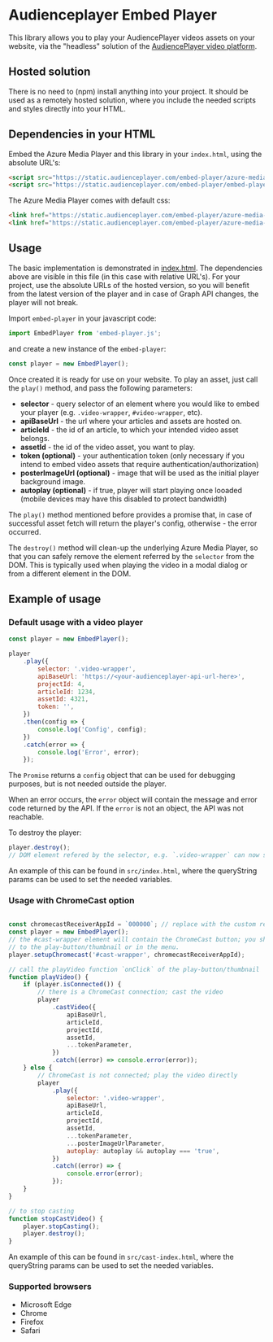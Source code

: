 # Audienceplayer Embed Player

This library allows you to play your AudiencePlayer videos assets on your website, via the "headless" solution of the [AudiencePlayer video platform](https://www.audienceplayer.com). 

## Hosted solution

There is no need to (npm) install anything into your project. It should be used as a remotely hosted solution, where you include the needed scripts and styles directly into your HTML.


## Dependencies in your HTML

Embed the Azure Media Player and this library in your `index.html`, using the absolute URL's:

```html
<script src="https://static.audienceplayer.com/embed-player/azure-media-player/amp.min.js"></script>
<script src="https://static.audienceplayer.com/embed-player/embed-player.min.js" type="module"></script>
```

The Azure Media Player comes with default css:

```html
<link href="https://static.audienceplayer.com/embed-player/azure-media-player/amp.min.css" rel="stylesheet" />
<link href="https://static.audienceplayer.com/embed-player/azure-media-player/amp-flush.min.css" rel="stylesheet" />
```

## Usage

The basic implementation is demonstrated in [index.html](src/index.html). The dependencies above are visible in this file (in this case with relative URL's).
For your project, use the absolute URLs of the hosted version, so you will benefit from the latest version of the player and in case of Graph API changes, the player will not break.

Import `embed-player` in your javascript code:

```javascript
import EmbedPlayer from 'embed-player.js';
```

and create a new instance of the `embed-player`:

```javascript
const player = new EmbedPlayer();
```

Once created it is ready for use on your website. To play an asset, just call the `play()` method, and pass the following parameters:

-   **selector** - query selector of an element where you would like to embed your player
    (e.g. `.video-wrapper`, `#video-wrapper`, etc).
-   **apiBaseUrl** - the url where your articles and assets are hosted on.
-   **articleId** - the id of an article, to which your intended video asset belongs.
-   **assetId** - the id of the video asset, you want to play.
-   **token (optional)** - your authentication token (only necessary if you intend to embed
    video assets that require authentication/authorization)
-   **posterImageUrl (optional)** - image that will be used as the initial player background image.
-   **autoplay (optional)** - if true, player will start playing once looaded (mobile devices may have this disabled to protect bandwidth)

The `play()` method mentioned before provides a promise that, in case of successful asset fetch will return the player's config, otherwise - the error occurred.

The `destroy()` method will clean-up the underlying Azure Media Player, so that you can safely remove the element referred by the `selector` from the DOM.
This is typically used when playing the video in a modal dialog or from a different element in the DOM.

## Example of usage

### Default usage with a video player
```javascript
const player = new EmbedPlayer();

player
    .play({
        selector: '.video-wrapper',
        apiBaseUrl: 'https://<your-audienceplayer-api-url-here>',
        projectId: 4,
        articleId: 1234,
        assetId: 4321,
        token: '',
    })
    .then(config => {
        console.log('Config', config);
    })
    .catch(error => {
        console.log('Error', error);
    });
```

The `Promise` returns a `config` object that can be used for debugging purposes, but is not needed outside the player.

When an error occurs, the `error` object will contain the message and error code returned by the API. If the `error` is not an object, the API was not reachable.   

To destroy the player:

````javascript
player.destroy();
// DOM element refered by the selector, e.g. `.video-wrapper` can now safely be removed. 
````

An example of this can be found in `src/index.html`, where the queryString params can be used to set the needed variables.


### Usage with ChromeCast option

```javascript

const chromecastReceiverAppId = `000000`; // replace with the custom receiver app id of the AudiencePlayer environment
const player = new EmbedPlayer();
// the #cast-wrapper element will contain the ChromeCast button; you should place this in a recognizable spot next
// to the play-button/thumbnail or in the menu.
player.setupChromecast('#cast-wrapper', chromecastReceiverAppId);

// call the playVideo function `onClick` of the play-button/thumbnail
function playVideo() {
    if (player.isConnected()) {
        // there is a ChromeCast connection; cast the video
        player
            .castVideo({
                apiBaseUrl,
                articleId,
                projectId,
                assetId,
                ...tokenParameter,
            })
            .catch((error) => console.error(error));
    } else {
        // ChromeCast is not connected; play the video directly
        player
            .play({
                selector: '.video-wrapper',
                apiBaseUrl,
                articleId,
                projectId,
                assetId,
                ...tokenParameter,
                ...posterImageUrlParameter,
                autoplay: autoplay && autoplay === 'true',
            })
            .catch((error) => {
                console.error(error);
            });
    }
}

// to stop casting
function stopCastVideo() {
    player.stopCasting();
    player.destroy();
}
```

An example of this can be found in `src/cast-index.html`, where the queryString params can be used to set the needed variables.


### Supported browsers
* Microsoft Edge
* Chrome
* Firefox
* Safari
